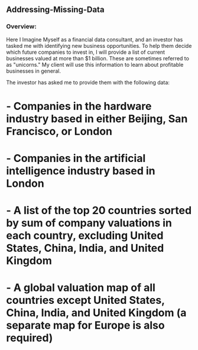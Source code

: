 ## Addressing-Missing-Data

### Overview:

Here I Imagine Myself as a financial data consultant, and an investor has tasked me with identifying new business opportunities. To help them decide which future companies to invest in, I will provide a list of current businesses valued at more than $1 billion. These are sometimes referred to as "unicorns." My client will use this information to learn about profitable businesses in general.

The investor has asked me to provide them with the following data:

# - Companies in the hardware industry based in either Beijing, San Francisco, or London
# - Companies in the artificial intelligence industry based in London
# - A list of the top 20 countries sorted by sum of company valuations in each country, excluding United States, China, India, and United Kingdom
# - A global valuation map of all countries except United States, China, India, and United Kingdom (a separate map for Europe is also required)

